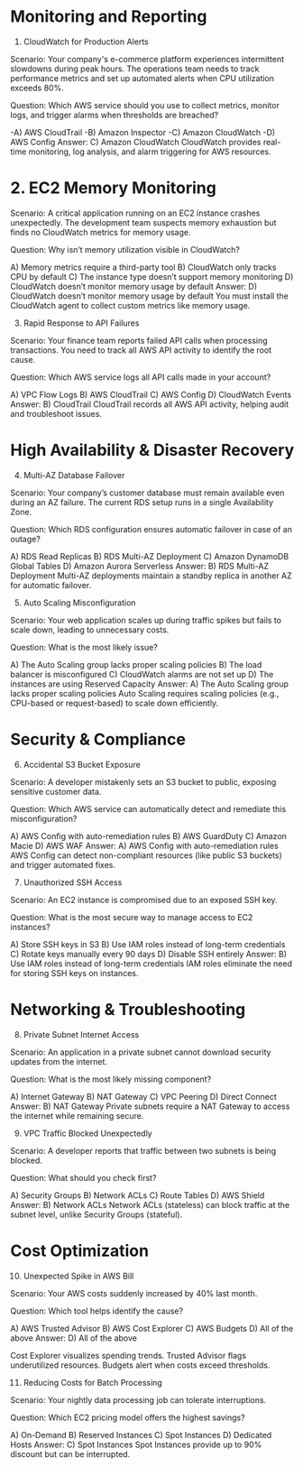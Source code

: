 # Monitoring and Reporting

1. CloudWatch for Production Alerts

Scenario: Your company's e-commerce platform experiences intermittent slowdowns during peak hours. The operations team needs to track performance metrics and set up automated alerts when CPU utilization exceeds 80%.

Question: Which AWS service should you use to collect metrics, monitor logs, and trigger alarms when thresholds are breached?

-A) AWS CloudTrail
-B) Amazon Inspector
-C) Amazon CloudWatch
-D) AWS Config
Answer: C) Amazon CloudWatch
CloudWatch provides real-time monitoring, log analysis, and alarm triggering for AWS resources.

# 2. EC2 Memory Monitoring

Scenario: A critical application running on an EC2 instance crashes unexpectedly. The development team suspects memory exhaustion but finds no CloudWatch metrics for memory usage.

Question: Why isn’t memory utilization visible in CloudWatch?

A) Memory metrics require a third-party tool
B) CloudWatch only tracks CPU by default
C) The instance type doesn’t support memory monitoring
D) CloudWatch doesn’t monitor memory usage by default
Answer: D) CloudWatch doesn’t monitor memory usage by default
You must install the CloudWatch agent to collect custom metrics like memory usage.

3. Rapid Response to API Failures

Scenario: Your finance team reports failed API calls when processing transactions. You need to track all AWS API activity to identify the root cause.

Question: Which AWS service logs all API calls made in your account?

A) VPC Flow Logs
B) AWS CloudTrail
C) AWS Config
D) CloudWatch Events
Answer: B) CloudTrail
CloudTrail records all AWS API activity, helping audit and troubleshoot issues.

# High Availability & Disaster Recovery

4. Multi-AZ Database Failover

Scenario: Your company’s customer database must remain available even during an AZ failure. The current RDS setup runs in a single Availability Zone.

Question: Which RDS configuration ensures automatic failover in case of an outage?

A) RDS Read Replicas
B) RDS Multi-AZ Deployment
C) Amazon DynamoDB Global Tables
D) Amazon Aurora Serverless
Answer: B) RDS Multi-AZ Deployment
Multi-AZ deployments maintain a standby replica in another AZ for automatic failover.

5. Auto Scaling Misconfiguration

Scenario: Your web application scales up during traffic spikes but fails to scale down, leading to unnecessary costs.

Question: What is the most likely issue?

A) The Auto Scaling group lacks proper scaling policies
B) The load balancer is misconfigured
C) CloudWatch alarms are not set up
D) The instances are using Reserved Capacity
Answer: A) The Auto Scaling group lacks proper scaling policies
Auto Scaling requires scaling policies (e.g., CPU-based or request-based) to scale down efficiently.

# Security & Compliance

6. Accidental S3 Bucket Exposure

Scenario: A developer mistakenly sets an S3 bucket to public, exposing sensitive customer data.

Question: Which AWS service can automatically detect and remediate this misconfiguration?

A) AWS Config with auto-remediation rules
B) AWS GuardDuty
C) Amazon Macie
D) AWS WAF
Answer: A) AWS Config with auto-remediation rules
AWS Config can detect non-compliant resources (like public S3 buckets) and trigger automated fixes.

7. Unauthorized SSH Access

Scenario: An EC2 instance is compromised due to an exposed SSH key.

Question: What is the most secure way to manage access to EC2 instances?

A) Store SSH keys in S3
B) Use IAM roles instead of long-term credentials
C) Rotate keys manually every 90 days
D) Disable SSH entirely
Answer: B) Use IAM roles instead of long-term credentials
IAM roles eliminate the need for storing SSH keys on instances.

# Networking & Troubleshooting

8. Private Subnet Internet Access

Scenario: An application in a private subnet cannot download security updates from the internet.

Question: What is the most likely missing component?

A) Internet Gateway
B) NAT Gateway
C) VPC Peering
D) Direct Connect
Answer: B) NAT Gateway
Private subnets require a NAT Gateway to access the internet while remaining secure.

9. VPC Traffic Blocked Unexpectedly

Scenario: A developer reports that traffic between two subnets is being blocked.

Question: What should you check first?

A) Security Groups
B) Network ACLs
C) Route Tables
D) AWS Shield
Answer: B) Network ACLs
Network ACLs (stateless) can block traffic at the subnet level, unlike Security Groups (stateful).

# Cost Optimization

10. Unexpected Spike in AWS Bill

Scenario: Your AWS costs suddenly increased by 40% last month.

Question: Which tool helps identify the cause?

A) AWS Trusted Advisor
B) AWS Cost Explorer
C) AWS Budgets
D) All of the above
Answer: D) All of the above

Cost Explorer visualizes spending trends.
Trusted Advisor flags underutilized resources.
Budgets alert when costs exceed thresholds.

11. Reducing Costs for Batch Processing

Scenario: Your nightly data processing job can tolerate interruptions.

Question: Which EC2 pricing model offers the highest savings?

A) On-Demand
B) Reserved Instances
C) Spot Instances
D) Dedicated Hosts
Answer: C) Spot Instances
Spot Instances provide up to 90% discount but can be interrupted.

